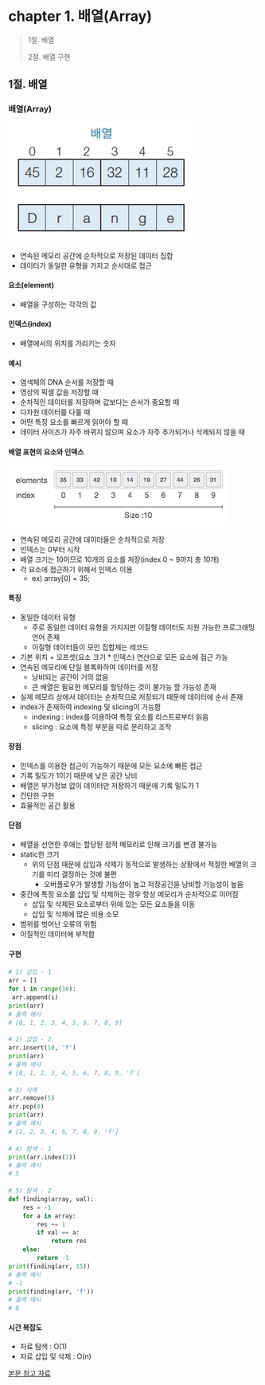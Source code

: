 # chapter 1. 배열(Array)

> 1절. 배열
>
> 2절. 배열 구현

## 1절. 배열

### 배열(Array)

<img src="https://github.com/BangYunseo/TIL/blob/main/ComputerScience/DataStructure/Image/ch01/array.PNG" height="auto" />

- 연속된 메모리 공간에 순차적으로 저장된 데이터 집합
- 데이터가 동일한 유형을 가지고 순서대로 접근

#### 요소(element)

- 배열을 구성하는 각각의 값

#### 인덱스(index)

- 배열에서의 위치를 가리키는 숫자

#### 예시

- 염색체의 DNA 순서를 저장할 때
- 영상의 픽셀 값을 저장할 때
- 순차적인 데이터를 저장하며 값보다는 순서가 중요할 때
- 다차원 데이터를 다룰 때
- 어떤 특정 요소를 빠르게 읽어야 할 때
- 데이터 사이즈가 자주 바뀌지 않으며 요소가 자주 추가되거나 삭제되지 않을 때

#### 배열 표현의 요소와 인덱스

<img src="https://github.com/BangYunseo/TIL/blob/main/ComputerScience/DataStructure/Image/ch01/array3.PNG" height="auto" />

- 연속된 메모리 공간에 데이터들은 순차적으로 저장
- 인덱스는 0부터 시작
- 배열 크기는 10이므로 10개의 요소를 저장(index 0 ~ 9까지 총 10개)
- 각 요소에 접근하기 위해서 인덱스 이용
  - ex) array[0] = 35;

#### 특징

- 동일한 데이터 유형
  - 주로 동일한 데이터 유형을 가지지만 이질형 데이터도 지원 가능한 프로그래밍 언어 존재
  - 이질형 데이터들이 모인 집합체는 레코드
- 기본 위치 + 오프셋(요소 크기 \* 인덱스) 연산으로 모든 요소에 접근 가능
- 연속된 메모리에 단일 블록화하여 데이터를 저장
  - 낭비되는 공간이 거의 없음
  - 큰 배열은 필요한 메모리를 할당하는 것이 불가능 할 가능성 존재
- 실제 메모리 상에서 데이터는 순차적으로 저장되기 때문에 데이터에 순서 존재
- index가 존재하여 indexing 및 slicing이 가능함
  - indexing : index를 이용하여 특정 요소를 리스트로부터 읽음
  - slicing : 요소에 특정 부분을 따로 분리하고 조작

#### 장점

- 인덱스를 이용한 접근이 가능하기 때문에 모든 요소에 빠른 접근
- 기록 밀도가 1이기 때문에 낮은 공간 낭비
- 배열은 부가정보 없이 데이터만 저장하기 때문에 기록 밀도가 1
- 간단한 구현
- 효율적인 공간 활용

#### 단점

- 배열을 선언한 후에는 할당된 정적 메모리로 인해 크기를 변경 불가능
- static한 크기
  - 위의 단점 때문에 삽입과 삭제가 동적으로 발생하는 상황에서 적절한 배열의 크기를 미리 결정하는 것에 불편
    - 오버플로우가 발생할 가능성이 높고 저장공간을 낭비할 가능성이 높음
- 중간에 특정 요소를 삽입 및 삭제하는 경우 항상 메모리가 순차적으로 이어짐
  - 삽입 및 삭제된 요소로부터 위에 있는 모든 요소들을 이동
  - 삽입 및 삭제에 많은 비용 소모
- 범위를 벗어난 오류의 위험
- 이질적인 데이터에 부적합

#### 구현

```python
# 1) 삽입 - 1
arr = []
for i in range(10):
 arr.append(i)
print(arr)
# 출력 예시
# [0, 1, 2, 3, 4, 5, 6, 7, 8, 9]

# 2) 삽입 - 2
arr.insert(10, 'f')
print(arr)
# 출력 예시
# [0, 1, 2, 3, 4, 5, 6, 7, 8, 9, 'f']

# 3) 삭제
arr.remove(5)
arr.pop(0)
print(arr)
# 출력 예시
# [1, 2, 3, 4, 6, 7, 8, 9, 'f']

# 4) 탐색 - 1
print(arr.index(7))
# 출력 예시
# 5

# 5) 탐색 - 2
def finding(array, val):
    res = -1
    for a in array:
        res += 1
        if val == a:
            return res
    else:
        return -1
print(finding(arr, 15))
# 출력 예시
# -1
print(finding(arr, 'f'))
# 출력 예시
# 8
```

#### 시간 복잡도

- 자료 탐색 : O(1)
- 자료 삽입 및 삭제 : O(n)

[본문 참고 자료](https://yoongrammer.tistory.com/43)
